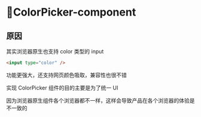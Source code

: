 # 🎨ColorPicker-component

## 原因

其实浏览器原生也支持 color 类型的 input
```html
<input type="color" />
```

功能更强大，还支持网页颜色吸取，兼容性也很不错

实现 ColorPicker 组件的目的主要是为了统一 UI

因为浏览器原生组件各个浏览器都不一样，这样会导致产品在各个浏览器的体验是不一致的

